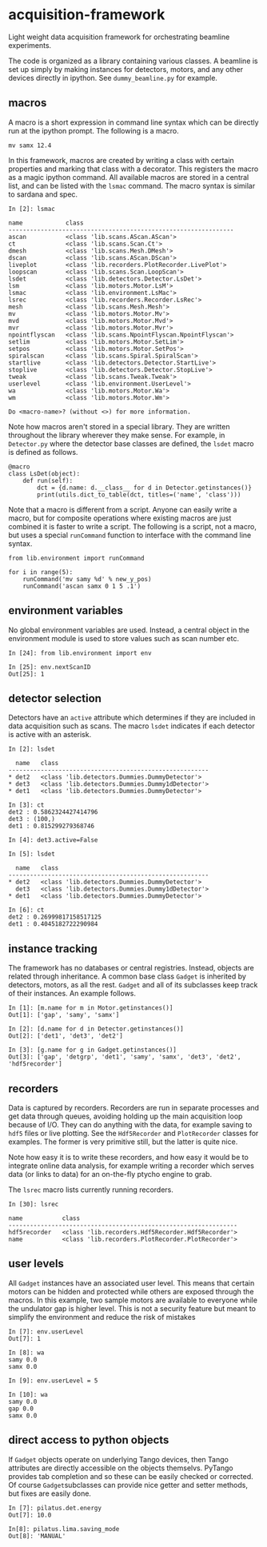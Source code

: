 # acquisition-framework
Light weight data acquisition framework for orchestrating beamline experiments.

The code is organized as a library containing various classes. A beamline is set up simply by making instances for detectors, motors, and any other devices directly in ipython. See `dummy_beamline.py` for example.

## macros
A macro is a short expression in command line syntax which can be directly run at the ipython prompt. The following is a macro.
```
mv samx 12.4
```

In this framework, macros are created by writing a class with certain properties and marking that class with a decorator. This registers the macro as a magic ipython command. All available macros are stored in a central list, and can be listed with the `lsmac` command. The macro syntax is similar to sardana and spec.
```
In [2]: lsmac

name            class                                          
---------------------------------------------------------------
ascan           <class 'lib.scans.AScan.AScan'>                
ct              <class 'lib.scans.Scan.Ct'>                    
dmesh           <class 'lib.scans.Mesh.DMesh'>                 
dscan           <class 'lib.scans.AScan.DScan'>                
liveplot        <class 'lib.recorders.PlotRecorder.LivePlot'>  
loopscan        <class 'lib.scans.Scan.LoopScan'>              
lsdet           <class 'lib.detectors.Detector.LsDet'>         
lsm             <class 'lib.motors.Motor.LsM'>                 
lsmac           <class 'lib.environment.LsMac'>                
lsrec           <class 'lib.recorders.Recorder.LsRec'>         
mesh            <class 'lib.scans.Mesh.Mesh'>                  
mv              <class 'lib.motors.Motor.Mv'>                  
mvd             <class 'lib.motors.Motor.Mvd'>                 
mvr             <class 'lib.motors.Motor.Mvr'>                 
npointflyscan   <class 'lib.scans.NpointFlyscan.NpointFlyscan'>
setlim          <class 'lib.motors.Motor.SetLim'>              
setpos          <class 'lib.motors.Motor.SetPos'>              
spiralscan      <class 'lib.scans.Spiral.SpiralScan'>          
startlive       <class 'lib.detectors.Detector.StartLive'>     
stoplive        <class 'lib.detectors.Detector.StopLive'>      
tweak           <class 'lib.scans.Tweak.Tweak'>                
userlevel       <class 'lib.environment.UserLevel'>            
wa              <class 'lib.motors.Motor.Wa'>                  
wm              <class 'lib.motors.Motor.Wm'>                  

Do <macro-name>? (without <>) for more information.
```

Note how macros aren't stored in a special library. They are written throughout the library wherever they make sense. For example, in `Detector.py` where the detector base classes are defined, the `lsdet` macro is defined as follows.
```
@macro
class LsDet(object):
    def run(self):
        dct = {d.name: d.__class__ for d in Detector.getinstances()}
        print(utils.dict_to_table(dct, titles=('name', 'class')))
```

Note that a macro is different from a script. Anyone can easily write a macro, but for composite operations where existing macros are just combined it is faster to write a script. The following is a script, not a macro, but uses a special `runCommand` function to interface with the command line syntax.
```
from lib.environment import runCommand

for i in range(5):
    runCommand('mv samy %d' % new_y_pos)
    runCommand('ascan samx 0 1 5 .1')

```

## environment variables
No global environment variables are used. Instead, a central object in the environment module is used to store values such as scan number etc.
```
In [24]: from lib.environment import env

In [25]: env.nextScanID
Out[25]: 1
```

## detector selection
Detectors have an `active` attribute which determines if they are included in data acquisition such as scans. The macro `lsdet` indicates if each detector is active with an asterisk.
```
In [2]: lsdet

  name   class                                          
--------------------------------------------------------
* det2   <class 'lib.detectors.Dummies.DummyDetector'>  
* det3   <class 'lib.detectors.Dummies.Dummy1dDetector'>
* det1   <class 'lib.detectors.Dummies.DummyDetector'>  

In [3]: ct
det2 : 0.5862324427414796
det3 : (100,)
det1 : 0.815299279368746

In [4]: det3.active=False

In [5]: lsdet

  name   class                                          
--------------------------------------------------------
* det2   <class 'lib.detectors.Dummies.DummyDetector'>  
  det3   <class 'lib.detectors.Dummies.Dummy1dDetector'>
* det1   <class 'lib.detectors.Dummies.DummyDetector'>  

In [6]: ct
det2 : 0.26999817158517125
det1 : 0.4045182722290984
```

## instance tracking
The framework has no databases or central registries. Instead, objects are related through inheritance. A common base class `Gadget`
is inherited by detectors, motors, as all the rest. `Gadget` and all of its subclasses keep track of their instances. An example follows.
```
In [1]: [m.name for m in Motor.getinstances()]
Out[1]: ['gap', 'samy', 'samx']

In [2]: [d.name for d in Detector.getinstances()]
Out[2]: ['det1', 'det3', 'det2']

In [3]: [g.name for g in Gadget.getinstances()]
Out[3]: ['gap', 'detgrp', 'det1', 'samy', 'samx', 'det3', 'det2', 'hdf5recorder']
```
 
## recorders
Data is captured by recorders. Recorders are run in separate processes and get data through queues, avoiding holding up the main acquisition loop because of I/O. They can do anything with the data, for example saving to `hdf5` files or live plotting. See the `Hdf5Recorder` and `PlotRecorder` classes for examples. The former is very primitive still, but the latter is quite nice.

Note how easy it is to write these recorders, and how easy it would be to integrate online data analysis, for example writing a recorder which serves data (or links to data) for an on-the-fly ptycho engine to grab.

The `lsrec` macro lists currently running recorders.
```
In [30]: lsrec

name           class                                            
----------------------------------------------------------------
hdf5recorder   <class 'lib.recorders.Hdf5Recorder.Hdf5Recorder'>
name           <class 'lib.recorders.PlotRecorder.PlotRecorder'>
```

## user levels
All `Gadget` instances have an associated user level. This means that certain motors can be hidden and protected while others are exposed through the macros. In this example, two sample motors are available to everyone while the undulator gap is higher level. This is not a security feature but meant to simplify the environment and reduce the risk of mistakes
```
In [7]: env.userLevel
Out[7]: 1

In [8]: wa
samy 0.0
samx 0.0

In [9]: env.userLevel = 5

In [10]: wa
samy 0.0
gap 0.0
samx 0.0
```

## direct access to python objects
If `Gadget` objects operate on underlying Tango devices, then Tango attributes are directly accessible on the objects themselvs. PyTango provides tab completion and so these can be easily checked or corrected. Of course `Gadget`subclasses can provide nice getter and setter methods, but fixes are easily done.
```
In [7]: pilatus.det.energy
Out[7]: 10.0

In[8]: pilatus.lima.saving_mode
Out[8]: 'MANUAL'
```

